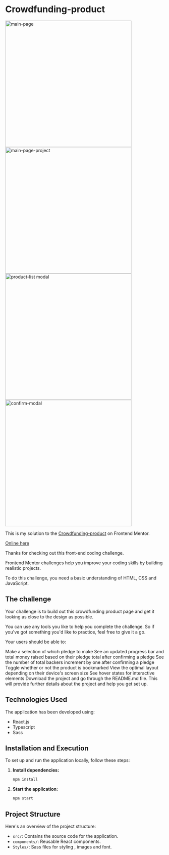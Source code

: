 # Crowdfunding-product

<img src="https://i.imgur.com/YBTfaTx.png" alt="main-page" style="width:400px; height:auto;">  <img src="https://i.imgur.com/4ak6rk8.png" alt="main-page-project" style="width:400px; height:auto;"><img src="https://i.imgur.com/LwErpBe.png" alt="product-list modal" style="width:400px; height:auto;"> <img src="https://i.imgur.com/BXbel7K.png" alt="confirm-modal" style="width:400px; height:auto;">


This is my solution to the [Crowdfunding-product](https://www.frontendmentor.io/challenges/crowdfunding-product-page-7uvcZe7ZR) on Frontend Mentor.

[Online here](https://david-chazoule.github.io/Crowdfunding-product/)

Thanks for checking out this front-end coding challenge.

Frontend Mentor challenges help you improve your coding skills by building realistic projects.

To do this challenge, you need a basic understanding of HTML, CSS and JavaScript.


## The challenge
Your challenge is to build out this crowdfunding product page and get it looking as close to the design as possible.

You can use any tools you like to help you complete the challenge. So if you've got something you'd like to practice, feel free to give it a go.

Your users should be able to:

Make a selection of which pledge to make
See an updated progress bar and total money raised based on their pledge total after confirming a pledge
See the number of total backers increment by one after confirming a pledge
Toggle whether or not the product is bookmarked
View the optimal layout depending on their device's screen size
See hover states for interactive elements
Download the project and go through the README.md file. This will provide further details about the project and help you get set up.

## Technologies Used

The application has been developed using:
- React.js
- Typescript
- Sass

## Installation and Execution

To set up and run the application locally, follow these steps:

1. **Install dependencies:**

    ```bash
    npm install
    ```

2. **Start the application:**

    ```bash
    npm start
    ```

## Project Structure

Here's an overview of the project structure:

- `src/`: Contains the source code for the application.
- `components/`: Reusable React components.
- `Styles/`: Sass files for styling , images and font.

